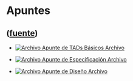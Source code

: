 # Apuntes
([fuente](https://campus.exactas.uba.ar/course/view.php?id=989&section=7))
---
  - [![Archivo](https://campus.exactas.uba.ar/theme/image.php/magazine/core/1462913092/f/pdf) Apunte de TADs Básicos Archivo](https://campus.exactas.uba.ar/mod/resource/view.php?id=52893)

  - [![Archivo](https://campus.exactas.uba.ar/theme/image.php/magazine/core/1462913092/f/pdf) Apunte de Especificación Archivo](https://campus.exactas.uba.ar/mod/resource/view.php?id=52894)

  - [![Archivo](https://campus.exactas.uba.ar/theme/image.php/magazine/core/1462913092/f/pdf) Apunte de Diseño Archivo](https://campus.exactas.uba.ar/mod/resource/view.php?id=52895)

